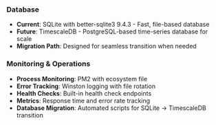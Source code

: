 ### Database
- **Current**: SQLite with better-sqlite3 9.4.3 - Fast, file-based database
- **Future**: TimescaleDB - PostgreSQL-based time-series database for scale
- **Migration Path**: Designed for seamless transition when needed

### Monitoring & Operations
- **Process Monitoring**: PM2 with ecosystem file
- **Error Tracking**: Winston logging with file rotation
- **Health Checks**: Built-in health check endpoints
- **Metrics**: Response time and error rate tracking
- **Database Migration**: Automated scripts for SQLite → TimescaleDB transition